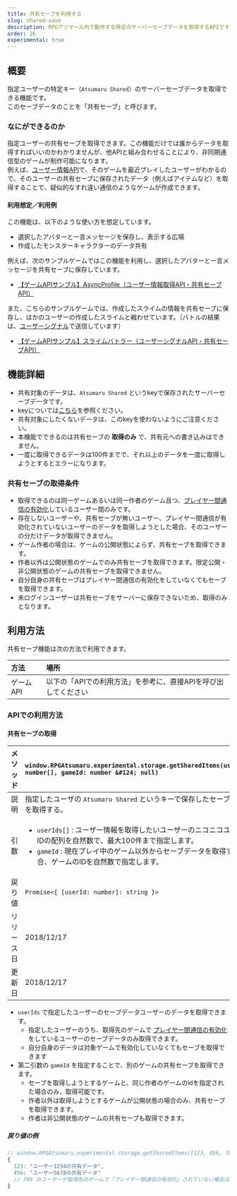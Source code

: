 ```yaml
---
title: 共有セーブを利用する
slug: shared-save
description: RPGアツマール内で動作する特定のサーバーセーブデータを取得するAPIです
order: 26
experimental: true
---
```


## 概要

指定ユーザーの特定キー（`Atsumaru Shared`）のサーバーセーブデータを取得できる機能です。  
このセーブデータのことを「共有セーブ」と呼びます。


### なにができるのか

指定ユーザーの共有セーブを取得できます。この機能だけでは誰からデータを取得すればいいのかわかりませんが、他APIと組み合わせることにより、非同期通信型のゲームが制作可能になります。  
例えば、[ユーザー情報API](/user)で、そのゲームを最近プレイしたユーザーがわかるので、そのユーザーの共有セーブに保存されたデータ（例えばアイテムなど）を取得することで、疑似的なすれ違い通信のようなゲームが作成できます。

#### 利用想定／利用例
この機能は、以下のような使い方を想定しています。
- 選択したアバターと一言メッセージを保存し、表示する広場
- 作成したモンスターキャラクターのデータ共有

例えば、次のサンプルゲームではこの機能を利用し、選択したアバターと一言メッセージを共有セーブに保存しています。
- [【ゲームAPIサンプル】AsyncProfile（ユーザー情報取得API・共有セーブAPI）](https://game.nicovideo.jp/atsumaru/games/gm9291)

また、こちらのサンプルゲームでは、作成したスライムの情報を共有セーブに保存し、ほかのユーザーの作成したスライムと戦わせています。（バトルの結果は、[ユーザーシグナル](/signal)で送信しています）
- [【ゲームAPIサンプル】スライムバトラー（ユーザーシグナルAPI・共有セーブAPI）](https://game.nicovideo.jp/atsumaru/games/gm9294)


## 機能詳細

- 共有対象のデータは、`Atsumaru Shared` というkeyで保存されたサーバーセーブデータです。
 - keyについては[こちら](/storage)を参照ください。
 - 共有対象にしたくないデータは、このkeyを使わないようにご注意ください。
- 本機能でできるのは共有セーブの **取得のみ** で、共有元への書き込みはできません。
- 一度に取得できるデータは100件までで、それ以上のデータを一度に取得しようとするとエラーになります。

### 共有セーブの取得条件

- 取得できるのは同一ゲームあるいは同一作者のゲーム且つ、[プレイヤー間通信の有効化](/common/interplayer)しているユーザー間のみです。
- 存在しないユーザーや、共有セーブが無いユーザー、プレイヤー間通信が有効化されていないユーザーのデータを取得しようとした場合、そのユーザーの分だけデータが取得できません。
- ゲーム作者の場合は、ゲームの公開状態によらず、共有セーブを取得できます。
- 作者以外は公開状態のゲームでのみ共有セーブを取得できます。限定公開・非公開状態のゲームの共有セーブを取得できません。
- 自分自身の共有セーブはプレイヤー間通信の有効化をしていなくてもセーブを取得できます。
- 未ログインユーザーは共有セーブをサーバーに保存できないため、取得のみとなります。

## 利用方法

共有セーブ機能は次の方法で利用できます。

方法 | 場所
:---|:---
ゲームAPI | 以下の「APIでの利用方法」を参考に、直接APIを呼び出してください


### APIでの利用方法

#### 共有セーブの取得

メソッド | `window.RPGAtsumaru.experimental.storage.getSharedItems(userIds: number[], gameId: number &#124; null)`
:---|:---
説明 | 指定したユーザの `Atsumaru Shared` というキーで保存したセーブデータを取得する。
引数 | <ul><li>`userIds[]` : ユーザー情報を取得したいユーザーのニコニコユーザーIDの配列を自然数で、最大100件まで指定します。</li><li>`gameId` : 現在プレイ中のゲーム以外からセーブデータを取得する場合、ゲームのIDを自然数で指定します。</li></ul>
戻り値 | `Promise<{ [userId: number]: string }>`
リリース日 | 2018/12/17
更新日 | 2018/12/17

- `userIds` で指定したユーザーのセーブデータユーザーのデータを取得できます。
  - 指定したユーザーのうち、取得先のゲームで [プレイヤー間通信の有効化](/common/interplayer) をしているユーザーのセーブデータのみ取得できます。
  - 自分自身のデータは対象ゲームで有効化していなくてもセーブを取得できます
- 第二引数の `gameId` を指定することで、別のゲームの共有セーブを取得できます。
  - セーブを取得しようとするゲームと、同じ作者のゲームのidを指定された場合のみ、取得可能です。
  - 作者以外は取得しようとするゲームが公開状態の場合のみ、共有セーブを取得できます。
  - 作者は非公開状態のゲームの共有セーブも取得できます。

##### 戻り値の例

```js
// window.RPGAtsumaru.experimental.storage.getSharedItems([123, 456, 789]) を実行
{
  123: "ユーザー1234の共有データ",
  456: "ユーザー5678の共有データ"
  // 789 のユーザーが取得先のゲームで「プレイヤー間通信の有効化」されていない場合は結果に含まれません！
}
```
